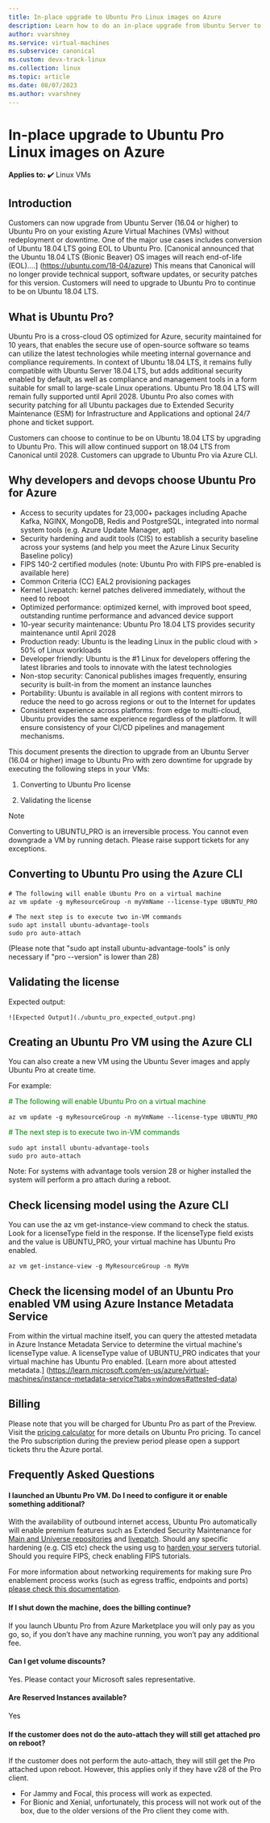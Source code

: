 ```yaml
---
title: In-place upgrade to Ubuntu Pro Linux images on Azure
description: Learn how to do an in-place upgrade from Ubuntu Server to Ubuntu Pro
author: vvarshney
ms.service: virtual-machines
ms.subservice: canonical
ms.custom: devx-track-linux
ms.collection: linux
ms.topic: article
ms.date: 08/07/2023
ms.author: vvarshney
---
```


# In-place upgrade to Ubuntu Pro Linux images on Azure

**Applies to:** :heavy_check_mark: Linux VMs 

## Introduction
Customers can now upgrade from Ubuntu Server (16.04 or higher) to Ubuntu Pro on your existing Azure Virtual Machines (VMs) without redeployment or downtime. One of the major use cases includes conversion of Ubuntu 18.04 LTS going EOL to Ubuntu Pro. [Canonical announced that the Ubuntu 18.04 LTS (Bionic Beaver) OS images will reach end-of-life (EOL)....] (https://ubuntu.com/18-04/azure) This means that Canonical will no longer provide technical support, software updates, or security patches for this version. Customers will need to upgrade to Ubuntu Pro to continue to be on Ubuntu 18.04 LTS. 

## What is Ubuntu Pro? 
Ubuntu Pro is a cross-cloud OS optimized for Azure, security maintained for 10 years, that enables the secure use of open-source software so teams can utilize the latest technologies while meeting internal governance and compliance requirements. In context of Ubuntu 18.04 LTS, it remains fully compatible with Ubuntu Server 18.04 LTS, but adds additional security enabled by default, as well as compliance and management tools in a form suitable for small to large-scale Linux operations. Ubuntu Pro 18.04 LTS will remain fully supported until April 2028. Ubuntu Pro also comes with security patching for all Ubuntu packages due to Extended Security Maintenance (ESM) for Infrastructure and Applications and optional 24/7 phone and ticket support.  

Customers can choose to continue to be on Ubuntu 18.04 LTS by upgrading to Ubuntu Pro. This will allow continued support on 18.04 LTS from Canonical until 2028. Customers can upgrade to Ubuntu Pro via Azure CLI. 

## Why developers and devops choose Ubuntu Pro for Azure 
* Access to security updates for 23,000+ packages including Apache Kafka, NGINX, MongoDB, Redis and PostgreSQL, integrated into normal system tools (e.g. Azure Update Manager, apt) 
* Security hardening and audit tools (CIS) to establish a security baseline across your systems (and help you meet the Azure Linux Security Baseline policy) 
* FIPS 140-2 certified modules (note: Ubuntu Pro with FIPS pre-enabled is available here) 
* Common Criteria (CC) EAL2 provisioning packages 
* Kernel Livepatch: kernel patches delivered immediately, without the need to reboot 
* Optimized performance: optimized kernel, with improved boot speed, outstanding runtime performance and advanced device support 
* 10-year security maintenance: Ubuntu Pro 18.04 LTS provides security maintenance until April 2028 
* Production ready: Ubuntu is the leading Linux in the public cloud with > 50% of Linux workloads 
* Developer friendly: Ubuntu is the \#1 Linux for developers offering the latest libraries and tools to innovate with the latest technologies 
* Non-stop security: Canonical publishes images frequently, ensuring security is built-in from the moment an instance launches 
* Portability: Ubuntu is available in all regions with content mirrors to reduce the need to go across regions or out to the Internet for updates 
* Consistent experience across platforms: from edge to multi-cloud, Ubuntu provides the same experience regardless of the platform. It will ensure consistency of your CI/CD pipelines and management mechanisms.

This document presents the direction to upgrade from an Ubuntu Server (16.04 or higher) image to Ubuntu Pro with zero downtime for upgrade by executing the following steps in your VMs: 

1. Converting to Ubuntu Pro license 

2. Validating the license

> [!Note]
> Converting to UBUNTU_PRO is an irreversible process. You cannot even downgrade a VM by running detach. Please raise support tickets for any exceptions.

## Converting to Ubuntu Pro using the Azure CLI 
```azurecli-interactive
# The following will enable Ubuntu Pro on a virtual machine
az vm update -g myResourceGroup -n myVmName --license-type UBUNTU_PRO 
```

```In-VM commands 
# The next step is to execute two in-VM commands
sudo apt install ubuntu-advantage-tools 
sudo pro auto-attach 
```
(Please note that "sudo apt install ubuntu-advantage-tools" is only necessary if "pro --version" is lower than 28) 

## Validating the license 
Expected output:

    ![Expected Output](./ubuntu_pro_expected_output.png)

## Creating an Ubuntu Pro VM using the Azure CLI
You can also create a new VM using the Ubuntu Sever images and apply Ubuntu Pro at create time.

For example:

<span style="color:green">\# The following will enable Ubuntu Pro on a virtual machine</span>  

```azurecli-interactive
az vm update -g myResourceGroup -n myVmName --license-type UBUNTU_PRO 
```

<span style="color:green">\# The next step is to execute two in-VM commands</span>  

```In-VM commands 
sudo apt install ubuntu-advantage-tools 
sudo pro auto-attach 
```
Note: For systems with advantage tools version 28 or higher installed the system will perform a pro attach during a reboot.

## Check licensing model using the Azure CLI
You can use the az vm get-instance-view command to check the status. Look for a licenseType field in the response. If the licenseType field exists and the value is UBUNTU_PRO, your virtual machine has Ubuntu Pro enabled.

```Azure CLI
az vm get-instance-view -g MyResourceGroup -n MyVm 
```

## Check the licensing model of an Ubuntu Pro enabled VM using Azure Instance Metadata Service
From within the virtual machine itself, you can query the attested metadata in Azure Instance Metadata Service to determine the virtual machine's licenseType value. A licenseType value of UBUNTU_PRO indicates that your virtual machine has Ubuntu Pro enabled. [Learn more about attested metadata.] (https://learn.microsoft.com/en-us/azure/virtual-machines/instance-metadata-service?tabs=windows#attested-data)

## Billing
Please note that you will be charged for Ubuntu Pro as part of the Preview. Visit the [pricing calculator](https://azure.microsoft.com/en-us/pricing/calculator/) for more details on Ubuntu Pro pricing. To cancel the Pro subscription during the preview period please open a support tickets thru the Azure portal.

## Frequently Asked Questions

#### I launched an Ubuntu Pro VM. Do I need to configure it or enable something additional?
With the availability of outbound internet access, Ubuntu Pro automatically will enable premium features such as Extended Security Maintenance for [Main and Universe repositories](https://help.ubuntu.com/community/Repositories) and [livepatch](https://ubuntu.com/security/livepatch/docs). Should any specific hardening (e.g. CIS etc) check the using usg to [harden your servers](https://ubuntu.com/tutorials/comply-with-cis-or-disa-stig-on-ubuntu#1-overview) tutorial. Should you require FIPS, check enabling FIPS tutorials.

For more information about networking requirements for making sure Pro enablement process works (such as egress traffic, endpoints and ports) [please check this documentation](https://canonical-ubuntu-pro-client.readthedocs-hosted.com/en/latest/references/network_requirements.html).

#### If I shut down the machine, does the billing continue?
If you launch Ubuntu Pro from Azure Marketplace you will only pay as you go, so, if you don’t have any machine running, you won’t pay any additional fee.

#### Can I get volume discounts?
Yes. Please contact your Microsoft sales representative.

#### Are Reserved Instances available?
Yes

#### If the customer does not do the auto-attach they will still get attached pro on reboot?
If the customer does not perform the auto-attach, they will still get the Pro attached upon reboot. However, this applies only if they have v28 of the Pro client.
* For Jammy and Focal, this process will work as expected.
* For Bionic and Xenial, unfortunately, this process will not work out of the box, due to the older versions of the Pro client they come with.
